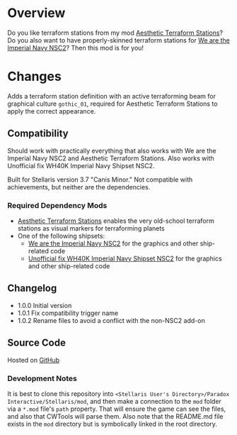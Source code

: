 # Overview

Do you like terraform stations from my mod [Aesthetic Terraform Stations](https://steamcommunity.com/sharedfiles/filedetails/?id=2622411084)?  Do you also want to have properly-skinned terraform stations for [We are the Imperial Navy NSC2](https://steamcommunity.com/sharedfiles/filedetails/?id=2079926133)?  Then this mod is for you!

# Changes

Adds a terraform station definition with an active terraforming beam for graphical culture `gothic_01`, required for Aesthetic Terraform Stations to apply the correct appearance.

## Compatibility

Should work with practically everything that also works with We are the Imperial Navy NSC2 and Aesthetic Terraform Stations. Also works with Unofficial fix WH40K Imperial Navy Shipset NSC2.

Built for Stellaris version 3.7 "Canis Minor."  Not compatible with achievements, but neither are the dependencies.

### Required Dependency Mods

* [Aesthetic Terraform Stations](https://steamcommunity.com/sharedfiles/filedetails/?id=2622411084) enables the very old-school terraform stations as visual markers for terraforming planets
* One of the following shipsets:
    * [We are the Imperial Navy NSC2](https://steamcommunity.com/sharedfiles/filedetails/?id=2079926133) for the graphics and other ship-related code
    * [Unofficial fix WH40K Imperial Navy Shipset NSC2](https://steamcommunity.com/sharedfiles/filedetails/?id=2937845657) for the graphics and other ship-related code

## Changelog

* 1.0.0 Initial version
* 1.0.1 Fix compatibility trigger name
* 1.0.2 Rename files to avoid a conflict with the non-NSC2 add-on

## Source Code

Hosted on [GitHub](https://github.com/corsairmarks/wh40k_nsc2_shipset_terraform_station_aesthetic)

### Development Notes

It is best to clone this repository into `<Stellaris User's Directory>/Paradox Interactive/Stellaris/mod`, and then make a connection to the `mod` folder via a `*.mod` file's `path` property.  That will ensure the game can see the files, and also that CWTools will parse them.  Also note that the README.md file exists in the `mod` directory but is symbolically linked in the root directory.